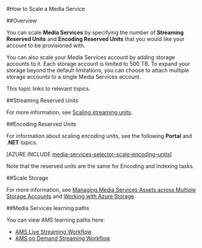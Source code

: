 <properties 
	pageTitle="How to Scale a media service" 
	description="Learn how to scale Media Services by specifying the number of On-Demand Streaming Reserved Units and Encoding Reserved Units that you would like your account to be provisioned with." 
	services="media-services" 
	documentationCenter="" 
	authors="juliako" 
	manager="dwrede" 
	editor=""/>

<tags
	ms.service="media-services"
	ms.date="09/07/2015"
	wacn.date=""/>


#How to Scale a Media Service  

##Overview

You can scale **Media Services** by specifying the number of **Streaming Reserved Units** and **Encoding Reserved Units** that you would like your account to be provisioned with. 

You can also scale your Media Services account by adding storage accounts to it. Each storage account is limited to 500 TB. To expand your storage beyond the default limitations, you can choose to attach multiple storage accounts to a single Media Services account.

This topic links to relevant topics.

##<a id="streaming_endpoins"></a>Streaming Reserved Units

For more information, see [Scaling streaming units](/documentation/articles/media-services-manage-origins#scale_streaming_endpoints).

##<a id="encoding_reserved_units"></a>Encoding Reserved Units

For information about scaling encoding units, see the following **Portal** and **.NET** topics.

[AZURE.INCLUDE [media-services-selector-scale-encoding-units](../includes/media-services-selector-scale-encoding-units.md)]

Note that the reserved units are the same for Encoding and Indexing tasks.

##<a id="storage"></a>Scale Storage

For more information, see [Managing Media Services Assets across Multiple Storage Accounts](https://msdn.microsoft.com/zh-cn/library/azure/dn271889.aspx) and [Working with Azure Storage](https://msdn.microsoft.com/zh-cn/library/azure/dn767951.aspx).



 
##Media Services learning paths

You can view AMS learning paths here:

- [AMS Live Streaming Workflow](http://azure.microsoft.com/documentation/learning-paths/media-services-streaming-live/)
- [AMS on Demand Streaming Workflow](http://azure.microsoft.com/documentation/learning-paths/media-services-streaming-on-demand/)

